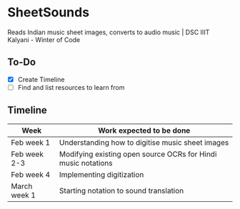 # SheetSounds
Reads Indian music sheet images, converts to audio music | DSC IIIT Kalyani - Winter of Code

## To-Do
- [x] Create Timeline
- [ ] Find and list resources to learn from

## Timeline

| Week  | Work expected to be done |
| ------------- | ------------- |
| Feb week 1  | Understanding how to digitise music sheet images  |
| Feb week 2-3  | Modifying existing open source OCRs for Hindi music notations  |
| Feb week 4 | Implementing digitization |
| March week 1 | Starting notation to sound translation |
